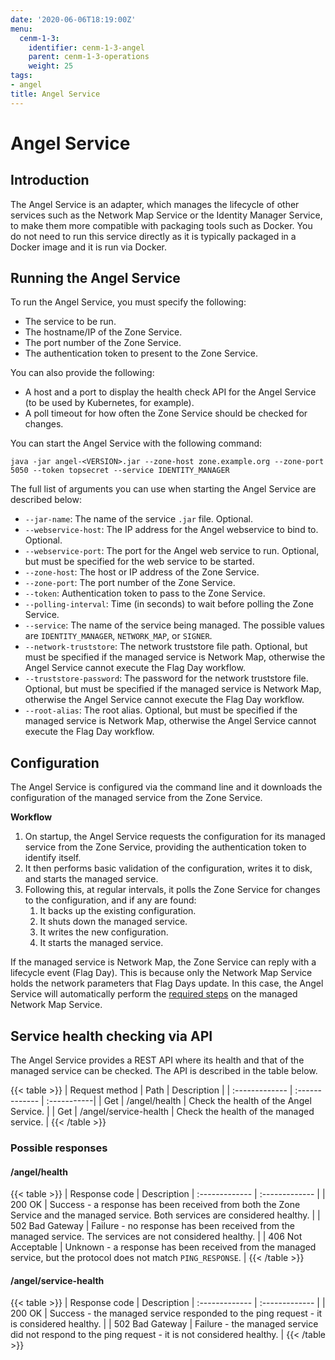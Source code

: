 ```yaml
---
date: '2020-06-06T18:19:00Z'
menu:
  cenm-1-3:
    identifier: cenm-1-3-angel
    parent: cenm-1-3-operations
    weight: 25
tags:
- angel
title: Angel Service
---
```


# Angel Service

## Introduction

The Angel Service is an adapter, which manages the lifecycle of other
services such as the Network Map Service or the Identity Manager Service, to make them more
compatible with packaging tools such as Docker. You do not need to run this service directly
as it is typically packaged in a Docker image and it is run via Docker.

## Running the Angel Service

To run the Angel Service, you must specify the following:

- The service to be run.
- The hostname/IP of the Zone Service.
- The port number of the Zone Service.
- The authentication token to present to the Zone Service.

You can also provide the following:
- A host and a port to display the health check API for the Angel Service (to be used by Kubernetes, for example).
- A poll timeout for how often the Zone Service should be checked for changes.

You can start the Angel Service with the following command:

``` {.bash}
java -jar angel-<VERSION>.jar --zone-host zone.example.org --zone-port 5050 --token topsecret --service IDENTITY_MANAGER
```

The full list of arguments you can use when starting the Angel Service are described below:

-   `--jar-name`: The name of the service `.jar` file. Optional.
-   `--webservice-host`: The IP address for the Angel webservice to bind to. Optional.
-   `--webservice-port`: The port for the Angel web service to run. Optional, but must be specified for the web service to be started.
-   `--zone-host`: The host or IP address of the Zone Service.
-   `--zone-port`: The port number of the Zone Service.
-   `--token`: Authentication token to pass to the Zone Service.
-   `--polling-interval`: Time (in seconds) to wait before polling the Zone Service.
-   `--service`: The name of the service being managed. The possible values are `IDENTITY_MANAGER`, `NETWORK_MAP`, or `SIGNER`.
-   `--network-truststore`: The network truststore file path. Optional, but must be specified if the managed service is Network Map, otherwise the Angel Service cannot execute the Flag Day workflow.
-   `--truststore-password`: The password for the network truststore file. Optional, but must be specified if the managed service is Network Map, otherwise the Angel Service cannot execute the Flag Day workflow.
-   `--root-alias`: The root alias. Optional, but must be specified if the managed service is Network Map, otherwise the Angel Service cannot execute the Flag Day workflow.

## Configuration

The Angel Service is configured via the command line and it downloads the configuration of the managed service from the Zone Service.

**Workflow**

1. On startup, the Angel Service requests the configuration for its managed service from the Zone Service, providing the authentication token to identify itself.
2. It then performs basic validation of the configuration, writes it to disk, and starts the managed service.
3. Following this, at regular intervals, it polls the Zone Service for changes to the configuration, and if any are found:
    1. It backs up the existing configuration.
    2. It shuts down the managed service.
    3. It writes the new configuration.
    4. It starts the managed service.

If the managed service is Network Map, the Zone Service can reply with a lifecycle event (Flag Day). This is because only the Network Map Service holds the network parameters that Flag Days update. In this case, the Angel Service will automatically perform the [required steps](updating-network-parameters.md) on the managed Network Map Service.

## Service health checking via API

The Angel Service provides a REST API where its health and that of the managed service can be checked. The API is described in the table below.

{{< table >}}
| Request method  | Path     | Description |
| :------------- | :------------- | :-----------|
| Get | /angel/health | Check the health of the Angel Service. |
| Get | /angel/service-health | Check the health of the managed service. |
{{< /table >}}

### Possible responses

#### /angel/health

{{< table >}}
| Response code     |  Description |
:------------- | :------------- |
| 200 OK | Success - a response has been received from both the Zone Service and the managed service. Both services are considered healthy. |
| 502 Bad Gateway | Failure - no response has been received from the managed service. The services are not considered healthy. |
| 406 Not Acceptable | Unknown - a response has been received from the managed service, but the protocol does not match `PING_RESPONSE`. |
{{< /table >}}

#### /angel/service-health

{{< table >}}
| Response code     |  Description |
:------------- | :------------- |
| 200 OK | Success - the managed service responded to the ping request - it is considered healthy. |
| 502 Bad Gateway | Failure - the managed service did not respond to the ping request - it is not considered healthy. |
{{< /table >}}
